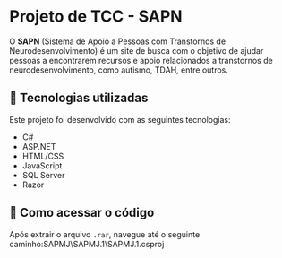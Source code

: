 # Projeto de TCC - SAPN

O **SAPN** (Sistema de Apoio a Pessoas com Transtornos de Neurodesenvolvimento) é um site de busca com o objetivo de ajudar pessoas a encontrarem recursos e apoio relacionados a transtornos de neurodesenvolvimento, como autismo, TDAH, entre outros.

## 🚀 Tecnologias utilizadas

Este projeto foi desenvolvido com as seguintes tecnologias:

- C#
- ASP.NET
- HTML/CSS
- JavaScript
- SQL Server
- Razor

## 📁 Como acessar o código

Após extrair o arquivo `.rar`, navegue até o seguinte caminho:SAPMJ\SAPMJ.1\SAPMJ.1.csproj

